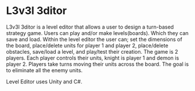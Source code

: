 # L3v3l 3ditor
L3v3l 3ditor is a level editor that allows a user to design a turn-based strategy game. Users can play and/or make levels(boards). Which they can save and load. Within the level editor the user can; set the dimensions of the board, place/delete units for player 1 and player 2, place/delete obstacles, save/load a level, and play/test their creation. The game is 2 players. Each player controls their units, knight is player 1 and demon is player 2. Players take turns moving their units across the board. The goal is to eliminate all the enemy units.   

Level Editor uses Unity and C#.
